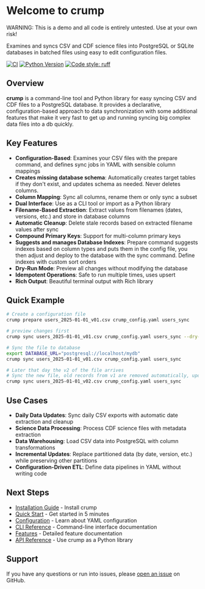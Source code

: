 # Welcome to crump

WARNING: This is a demo and all code is entirely untested. Use at your own risk! 

Examines and syncs CSV and CDF science files into PostgreSQL or SQLite databases in batched files using easy to edit configuration files.

[![CI](https://github.com/yourusername/crump/workflows/CI/badge.svg)](https://github.com/yourusername/crump/actions)
[![Python Version](https://img.shields.io/badge/python-3.11%2B-blue.svg)](https://www.python.org/downloads/)
[![Code style: ruff](https://img.shields.io/badge/code%20style-ruff-000000.svg)](https://github.com/astral-sh/ruff)

## Overview

**crump** is a command-line tool and Python library for easy syncing CSV and CDF files to a PostgreSQL database. It provides a declarative, configuration-based approach to data synchronization with some additional features that make it very fast to get up and running syncing big complex data files into a db quickly.

## Key Features

- **Configuration-Based**: Examines your CSV files with the prepare command, and defines sync jobs in YAML with sensible column mappings
- **Creates missing database schema**: Automatically creates target tables if they don't exist, and updates schema as needed. Never deletes columns.
- **Column Mapping**: Sync all columns, rename them or only sync a subset
- **Dual Interface**: Use as a CLI tool or import as a Python library
- **Filename-Based Extraction**: Extract values from filenames (dates, versions, etc.) and store in database columns
- **Automatic Cleanup**: Delete stale records based on extracted filename values after sync
- **Compound Primary Keys**: Support for multi-column primary keys
- **Suggests and manages Database Indexes**: Prepare command suggests indexes based on column types and puts them in the config file, you then adjust and deploy to the database with the sync command. Define indexes with custom sort orders
- **Dry-Run Mode**: Preview all changes without modifying the database
- **Idempotent Operations**: Safe to run multiple times, uses upsert
- **Rich Output**: Beautiful terminal output with Rich library

## Quick Example

```bash
# Create a configuration file
crump prepare users_2025-01-01_v01.csv crump_config.yaml users_sync

# preview changes first
crump sync users_2025-01-01_v01.csv crump_config.yaml users_sync --dry-run

# Sync the file to database
export DATABASE_URL="postgresql://localhost/mydb"
crump sync users_2025-01-01_v01.csv crump_config.yaml users_sync

# Later that day the v2 of the file arrives
# Sync the new file, old records from v1 are removed automatically, updates are applied to rows that match base on primary key
crump sync users_2025-01-01_v02.csv crump_config.yaml users_sync
```

## Use Cases

- **Daily Data Updates**: Sync daily CSV exports with automatic date extraction and cleanup
- **Science Data Processing**: Process CDF science files with metadata extraction
- **Data Warehousing**: Load CSV data into PostgreSQL with column transformations
- **Incremental Updates**: Replace partitioned data (by date, version, etc.) while preserving other partitions
- **Configuration-Driven ETL**: Define data pipelines in YAML without writing code

## Next Steps

- [Installation Guide](installation.md) - Install crump
- [Quick Start](quick-start.md) - Get started in 5 minutes
- [Configuration](configuration.md) - Learn about YAML configuration
- [CLI Reference](cli-reference.md) - Command-line interface documentation
- [Features](features.md) - Detailed feature documentation
- [API Reference](api-reference.md) - Use crump as a Python library

## Support

If you have any questions or run into issues, please [open an issue](https://github.com/yourusername/crump/issues) on GitHub.

